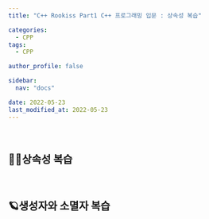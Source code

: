 ```yaml
---
title: "C++ Rookiss Part1 C++ 프로그래밍 입문 : 상속성 복습"

categories:
  - CPP
tags:
  - CPP

author_profile: false

sidebar:
  nav: "docs"

date: 2022-05-23
last_modified_at: 2022-05-23
---
```


<br>

## 🙇‍♀️상속성 복습

<br>

## 🪐생성자와 소멸자 복습


<br>